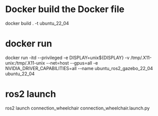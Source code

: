 # Docker build the Docker file
docker build . -t ubuntu_22_04

# docker run 
docker run -itd --privileged   -e DISPLAY=unix${DISPLAY}   -v /tmp/.X11-unix:/tmp/.X11-unix   --net=host   --gpus=all   -e NVIDIA_DRIVER_CAPABILITIES=all --name ubuntu_ros2_gazebo_22_04   ubuntu_22_04

# ros2 launch
ros2 launch connection_wheelchair connection_wheelchair.launch.py


